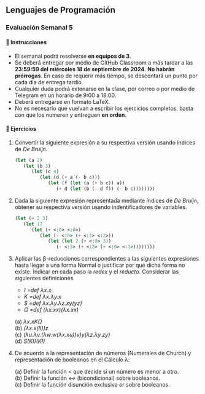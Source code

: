 ## Lenguajes de Programación
### Evaluación Semanal 5

#### 📝 Instrucciones

- El semanal podrá resolverse **en equipos de 3**.
- Se deberá entregar por medio de GitHub Classroom a más tardar a las **23:59:59 del miércoles 18 de septiembre de 2024**. **No habrán prórrogas**. En caso de requerir más tiempo, se descontará un punto por cada día de entrega tardío.
- Cualquier duda podrá extenarse en la clase, por correo o por medio de Telegram en un horario de 9:00 a 18:00.
- Deberá entregarse en formato LaTeX.
- No es necesario que vuelvan a escribir los ejercicios completos, basta con que los numeren y entreguen **en orden**.

#### 🚀 Ejercicios

1. Convertir la siguiente expresión a su respectiva versión usando índices de *De Bruijn*.

   ```lisp
   (let (a 2)
      (let (b 3)
         (let (c 4)
            (let (d (+ a (- b c)))
               (let (f (let (a (+ b c)) a))
                  (+ d (let (b (- d f)) (- b c))))))))
   ```


2. Dada la siguiente expresión representada mediante índices de *De Bruijn*, obtener su respectiva versión usando indentificadores de variables.

   ```lisp
   (let (+ 2 3)
      (let 17
         (let (+ <:0> <:0>)
            (let (- <:0> (+ <:1> <:2>))
               (let (let 2 (+ <:0> 3))
                  (- <:3> (+ <:2> (+ <:0> <:1>))))))))
   ```

3. Aplicar las β-reducciones correspondientes a las siguientes expresiones hasta llegar a una forma Normal o justificar por qué dicha forma no existe. Indicar en cada paso la *redex* y el *reducto*. Considerar las siguientes definiciones

   - *I =def λx.x*
   - *K =def λx.λy.x*
   - *S =def λx.λy.λz.xy(yz)*
   - *Ω =def (λx.xx)(λx.xx)*

   (a) *λx.xKΩ*   
   (b) *(λx.x(II))z*   
   (c) *(λu.λv.(λw.w(λx.xu))v)y(λz.λy.zy)*   
   (d) *S(KI)(KI)*   

4. De acuerdo a la representación de números (Numerales de Church) y representación de booleanos en el Cálculo λ:

   (a) Definir la función *<* que decide si un número es menor a otro.   
   (b) Definir la función *↔* (bicondicional) sobre booleanos.   
   (c) Definir la función disunción exclusiva *or* sobre booleanos.